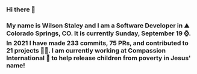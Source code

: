 ### Hi there 👋

### My name is Wilson Staley and I am a Software Developer in ⛰ Colorado Springs, CO.  It is currently Sunday, September 19 ⌚. In 2021 I have made 233 commits, 75 PRs, and contributed to 21 projects 👨‍💻. I am currently working at Compassion International 🏢 to help release children from poverty in Jesus' name!